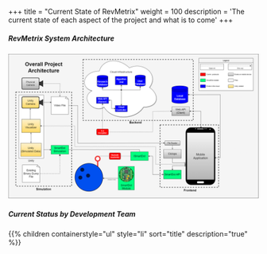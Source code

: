 +++
title = "Current State of RevMetrix"
weight = 100
description = 'The current state of each aspect of the project and what is to come'
+++

##### RevMetrix System Architecture
![RevMetrix Diagram](OverallSystemArc.png?width=200vw&lightbox=false&text-align=left)

##### Current Status by Development Team
{{% children containerstyle="ul" style="li" sort="title" description="true" %}}